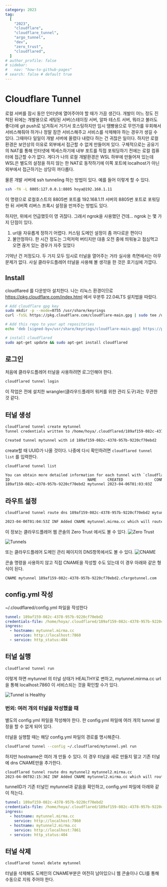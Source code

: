 ```yaml
---
category: 2023
tag:
  [
    "2023",
    "cloudflare",
    "cloudflare_tunnel",
    "argo_tunnel",
    "dev",
    "zero_trust",
    "cloudflared",
  ]
# author_profile: false
# sidebar:
#   nav: "how-to-github-pages"
# search: false # default true
---
```


# Cloudflare Tunnel

로컬 서버를 잠시 동안 인터넷에 열어주어야 할 때가 가끔 생긴다. 개발이 어느 정도 진척된 뒤에는 개발용으로 세팅된 서버(스테이징 서버, 알파 테스트 서버, 뭐라고 불러도 좋다)에 git push로 넘겨줘서 거기서 호스팅하지만 임시 땜빵용으로 무언가를 우회해서 서비스해줘야 하거나 정말 잠깐 서비스해주고 서비스를 삭제해야 하는 경우가 생길 수 있다. 그때마다 일일이 개발 서버에 올렸다 내렸다 하는 건 귀찮은 일이다. 하지만 로컬 환경은 보안상의 이유로 외부에서 접근할 수 없게 만들어져 있다. 구체적으로는 공유기의 NAT를 통해 인터넷에 액세스하기에 내부 포트를 직접 포워딩하기 전에는 로컬 컴퓨터에 접근할 수가 없다. 게다가 나의 로컬 개발환경은 WSL 하부에 만들어져 있는데 WSL은 별도의 설정을 하지 않는 한 NAT로 동작하기에 이쪽 포트에 localhost가 아닌 외부에서 접근하기는 상당히 까다롭다.

물론 개발 서버에 ssh tunneling 하는 방법이 있다. 예를 들어 이렇게 할 수 있다.

```sh
ssh -fN -L 8805:127.0.0.1:8805 hoya@192.168.1.11
```

이 명령으로 로컬호스트의 8805번 포트를 192.168.1.11 서버의 8805번 포트로 포워딩한 뒤 서버쪽 리버스 프록시 설정을 만져주는 방법도 있다.

하지만, 위에서 언급했듯이 영 귀찮다. 그래서 ngrok을 사용했던 건데... ngrok 는 몇 가지 단점이 있다.

1. url을 자유롭게 정하기 어렵다. 커스텀 도메인 설정이 좀 까다로운 편이다
2. 불안정하다. 한 시간 정도는 그럭저럭 버티지만 대충 오전 중에 띄워놓고 점심먹고 오면 끊겨 있는 경우가 자주 있었다

기억난 건 저정도다. 두 가지 모두 임시로 터널을 열어주는 거라 실사용 측면에서는 아무 문제가 없다. 사실 클라우드플레어 터널을 사용해 볼 생각을 한 것은 호기심에 가깝다.

## Install

cloudflared 를 다운받아 설치한다. 나는 리눅스 환경이므로 https://pkg.cloudflare.com/index.html 에서 우분투 22.04LTS 설치법을 따랐다.

```sh
# Add cloudflare gpg key
sudo mkdir -p --mode=0755 /usr/share/keyrings
curl -fsSL https://pkg.cloudflare.com/cloudflare-main.gpg | sudo tee /usr/share/keyrings/cloudflare-main.gpg >/dev/null

# Add this repo to your apt repositories
echo 'deb [signed-by=/usr/share/keyrings/cloudflare-main.gpg] https://pkg.cloudflare.com/cloudflared jammy main' | sudo tee /etc/apt/sources.list.d/cloudflared.list

# install cloudflared
sudo apt-get update && sudo apt-get install cloudflared
```

## 로그인

처음에 클라우드플레어 터널을 사용하려면 로그인해야 한다.

```sh
cloudflared tunnel login
```

이 작업은 전에 설치한 wrangler(클라우드플레어 워커를 위한 관리 도구)과는 무관한 것 같다.

## 터널 생성

```sh
cloudflared tunnel create mytunnel
Tunnel credentials written to /home/hoya/.cloudflared/189af159-082c-4378-957b-9220cf70ebd2.json. cloudflared chose this file based on where your origin certificate was found. Keep this file secret. To revoke these credentials, delete the tunnel.

Created tunnel mytunnel with id 189af159-082c-4378-957b-9220cf70ebd2
```

create할 때 UUID가 나올 것이다. 나중에 다시 확인하려면 `cloudflared tunnel list` 를 입력한다.

```sh
cloudflared tunnel list

You can obtain more detailed information for each tunnel with `cloudflared tunnel info <name/uuid>`
ID                                   NAME     CREATED              CONNECTIONS
189af159-082c-4378-957b-9220cf70ebd2 mytunnel 2023-04-06T01:03:03Z
```

## 라우트 설정

```sh
cloudflared tunnel route dns 189af159-082c-4378-957b-9220cf70ebd2 mytunnel.mirma.cc

2023-04-06T01:04:53Z INF Added CNAME mytunnel.mirma.cc which will route to this tunnel tunnelID=189af159-082c-4378-957b-9220cf70ebd2
```

이 정보는 클라우드플레어 웹 콘솔의 Zero Trust 에서도 볼 수 있다.
![Zero Trust](/assets/images/2023/2023-03-30-Cloudflare%20Tunnel/Zero-trust.png)

![Tunnels](/assets/images/2023/2023-03-30-Cloudflare%20Tunnel/tunnels.png)

또는 클라우드플레어 도메인 관리 페이지의 DNS항목에서도 볼 수 있다.
![CNAME](/assets/images/2023/2023-03-30-Cloudflare%20Tunnel/cname.png)

콘솔 명령을 사용하지 않고 직접 CNAME을 작성할 수도 있는데 이 경우 아래와 같은 형식이 된다.

```
CNAME mytunnel 189af159-082c-4378-957b-9220cf70ebd2.cfargotunnel.com
```

## config.yml 작성

~/.cloudflared/config.yml 파일을 작성한다

```yaml
tunnel: 189af159-082c-4378-957b-9220cf70ebd2
credentials-file: /home/hoya/.cloudflared/189af159-082c-4378-957b-9220cf70ebd2.json
ingress:
  - hostname: mytunnel.mirma.cc
    service: http://localhost:7860
  - service: http_status:404
```

## 터널 실행

```sh
cloudflared tunnel run
```

이렇게 하면 mytunnel 의 터널 상태가 HEALTHY로 변하고, mytunnel.mirma.cc url을 통해 localhost:7860 이 서비스되는 것을 확인할 수가 있다.

![Tunnel is Healthy](/assets/images/2023/2023-03-30-Cloudflare%20Tunnel/healthy.png)

### 번외: 여러 개의 터널을 작성했을 때

별도의 config.yml 파일을 작성해야 한다. 한 config.yml 파일에 여러 개의 tunnel 설정을 할 수 없게 되어 있다.

터널을 실행할 때는 해당 config.yml 파일의 경로를 명시해준다.

```sh
cloudflared tunnel --config ~/.cloudflared/mytunnel.yml run
```

하지만 hostname은 여러 개 만들 수 있다. 이 경우 터널을 새로 만들지 말고 기존 터널에 dns CNAME만을 추가한다.

```sh
cloudflared tunnel route dns mytunnel2 mytunnel2.mirma.cc
2023-04-06T02:15:36Z INF Added CNAME mytunnel2.mirma.cc which will route to this tunnel tunnelID=189af159-082c-4378-957b-9220cf70ebd2
```

tunnelID가 기존 터널인 mytunnel과 같음을 확인하고, config.yml 파일에 아래와 같이 적는다.

```yaml
tunnel: 189af159-082c-4378-957b-9220cf70ebd2
credentials-file: /home/hoya/.cloudflared/189af159-082c-4378-957b-9220cf70ebd2.json
ingress:
  - hostname: mytunnel.mirma.cc
    service: http://localhost:7860
  - hostname: mytunnel2.mirma.cc
    service: http://localhost:7861
  - service: http_status:404
```

## 터널 삭제

```sh
cloudflared tunnel delete mytunnel
```

터널을 삭제해도 도메인의 CNAME부분은 여전히 남아있으니 웹 콘솔이나 CLI를 통해 수동으로 지워 주어야 한다.
